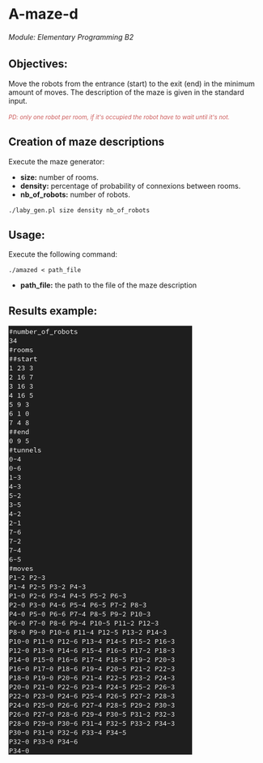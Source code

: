 # A-maze-d
###### Module: Elementary Programming B2
## Objectives:
Move the robots from the entrance (start) to the exit (end) in the minimum amount of moves.
The description of the maze is given in the standard input.

<small style="color: indianred;"><em>PD: only one robot per room, if it's occupied the robot have to wait until it's not.</em></small>

## Creation of maze descriptions
Execute the maze generator:
* **size:** number of rooms.
* **density:** percentage of probability of connexions between rooms.
* **nb_of_robots:** number of robots.
```
./laby_gen.pl size density nb_of_robots
```
## Usage:
Execute the following command:

```
./amazed < path_file
```
* **path_file:** the path to the file of the maze description

## Results example:

<img src="./images/results.png">
